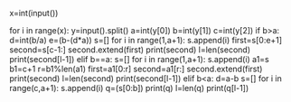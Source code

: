 x=int(input())

for i in range(x):
    y=input().split()
    a=int(y[0])
    b=int(y[1])
    c=int(y[2])
    if b>a:
        d=int(b/a)
        e=(b-(d*a))
        s=[]
        for i in range(1,a+1):
            s.append(i)
        first=s[0:e+1]
        second=s[c-1:]
        second.extend(first)
        print(second)
        l=len(second)
        print(second[l-1])
    elif b==a:
        s=[]
        for i in range(1,a+1):
            s.append(i)
        a1=s
        b1=c+1
        r=b1%len(a1)
        first=a1[0:r]
        second=a1[r:]
        second.extend(first)
        print(second)
        l=len(second)
        print(second[l-1])
    elif b<a:
        d=a-b
        s=[]
        for i in range(c,a+1):
            s.append(i)
        q=(s[0:b])
        print(q)
        l=len(q)
        print(q[l-1])
